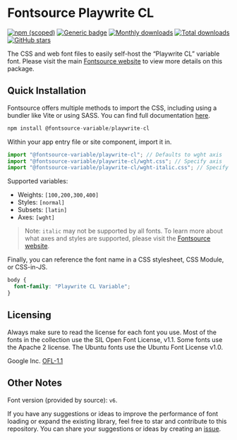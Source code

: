 # Fontsource Playwrite CL

[![npm (scoped)](https://img.shields.io/npm/v/@fontsource-variable/playwrite-cl?color=brightgreen)](https://www.npmjs.com/package/@fontsource-variable/playwrite-cl) [![Generic badge](https://img.shields.io/badge/fontsource-passing-brightgreen)](https://github.com/fontsource/fontsource) [![Monthly downloads](https://badgen.net/npm/dm/@fontsource-variable/playwrite-cl)](https://github.com/fontsource/fontsource) [![Total downloads](https://badgen.net/npm/dt/@fontsource-variable/playwrite-cl)](https://github.com/fontsource/fontsource) [![GitHub stars](https://img.shields.io/github/stars/fontsource/fontsource.svg?style=social&label=Star)](https://github.com/fontsource/fontsource/stargazers)

The CSS and web font files to easily self-host the “Playwrite CL” variable font. Please visit the main [Fontsource website](https://fontsource.org/fonts/playwrite-cl) to view more details on this package.

## Quick Installation

Fontsource offers multiple methods to import the CSS, including using a bundler like Vite or using SASS. You can find full documentation [here](https://fontsource.org/docs/getting-started/introduction).

```javascript
npm install @fontsource-variable/playwrite-cl
```

Within your app entry file or site component, import it in.

```javascript
import "@fontsource-variable/playwrite-cl"; // Defaults to wght axis
import "@fontsource-variable/playwrite-cl/wght.css"; // Specify axis
import "@fontsource-variable/playwrite-cl/wght-italic.css"; // Specify axis and style
```

Supported variables:
- Weights: `[100,200,300,400]`
- Styles: `[normal]`
- Subsets: `[latin]`
- Axes: `[wght]`

> Note: `italic` may not be supported by all fonts. To learn more about what axes and styles are supported, please visit the [Fontsource website](https://fontsource.org/fonts/playwrite-cl).

Finally, you can reference the font name in a CSS stylesheet, CSS Module, or CSS-in-JS.

```css
body {
  font-family: "Playwrite CL Variable";
}
```

## Licensing
Always make sure to read the license for each font you use. Most of the fonts in the collection use the SIL Open Font License, v1.1. Some fonts use the Apache 2 license. The Ubuntu fonts use the Ubuntu Font License v1.0.

Google Inc.
[OFL-1.1](http://scripts.sil.org/OFL)

## Other Notes
Font version (provided by source): `v6`.

If you have any suggestions or ideas to improve the performance of font loading or expand the existing library, feel free to star and contribute to this repository. You can share your suggestions or ideas by creating an [issue](https://github.com/fontsource/fontsource/issues).
